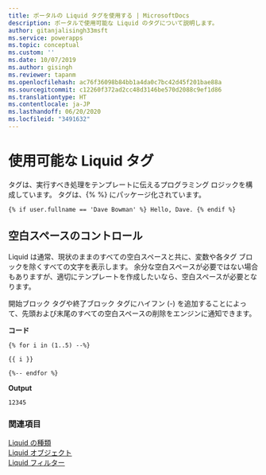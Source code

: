 ```yaml
---
title: ポータルの Liquid タグを使用する | MicrosoftDocs
description: ポータルで使用可能な Liquid のタグについて説明します。
author: gitanjalisingh33msft
ms.service: powerapps
ms.topic: conceptual
ms.custom: ''
ms.date: 10/07/2019
ms.author: gisingh
ms.reviewer: tapanm
ms.openlocfilehash: ac76f36098b84bb1a4da0c7bc42d45f201bae88a
ms.sourcegitcommit: c12260f372ad2cc48d3146be570d2088c9ef1d86
ms.translationtype: HT
ms.contentlocale: ja-JP
ms.lasthandoff: 06/20/2020
ms.locfileid: "3491632"
---
```

# <a name="available-liquid-tags"></a>使用可能な Liquid タグ

タグは、実行すべき処理をテンプレートに伝えるプログラミング ロジックを構成しています。 タグは、{% %} にパッケージ化されています。

```
{% if user.fullname == 'Dave Bowman' %} Hello, Dave. {% endif %}
```

## <a name="whitespace-control"></a>空白スペースのコントロール

Liquid は通常、現状のままのすべての空白スペースと共に、変数や各タグ ブロックを除くすべての文字を表示します。 余分な空白スペースが必要ではない場合もありますが、適切にテンプレートを作成したいなら、空白スペースが必要となります。

開始ブロック タグや終了ブロック タグにハイフン (-) を追加することによって、先頭および末尾のすべての空白スペースの削除をエンジンに通知できます。

**コード**

```
{% for i in (1..5) --%}

{{ i }}

{%-- endfor %}
```

**Output**

```
12345
```
### <a name="see-also"></a>関連項目

[Liquid の種類](liquid-types.md)  
[Liquid オブジェクト](liquid-objects.md)  
[Liquid フィルター](liquid-filters.md) 
